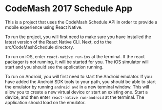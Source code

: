 # CodeMash 2017 Schedule App

This is a project that uses the CodeMash Schedule API in order to provide a
mobile experience using React Native.

To run the project, you will first need to make sure you have installed the
latest version of the React Native CLI. Next, cd to the src/CodeMashSchedule
directory.

To run on iOS, enter `react-native run-ios` at the terminal. If the react
packager is not running, it will be started for you. The iOS simulator will start
and you should see the application running.

To run on Android, you will first need to start the Android emulator. If you have
added the Android SDK tools to your path, you should be able to start the
emulator by running `android avd` in a new terminal window. This will allow you
to create a new virtual device or start an existing one. Start a device, and
then enter `react-native run-android` at the terminal. The application should
load on the emulator.
